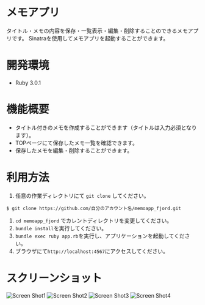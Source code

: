 # メモアプリ
タイトル・メモの内容を保存・一覧表示・編集・削除することのできるメモアプリです。
Sinatraを使用してメモアプリを起動することができます。

# 開発環境
* Ruby 3.0.1

# 機能概要
* タイトル付きのメモを作成することができます（タイトルは入力必須となります）。
* TOPページにて保存したメモ一覧を確認できます。
* 保存したメモを編集・削除することができます。

# 利用方法
1. 任意の作業ディレクトリにて `git clone` してください。
```
$ git clone https://github.com/自分のアカウント名/memoapp_fjord.git
```
1. `cd memoapp_fjord` でカレントディレクトリを変更してください。
1. `bundle install`を実行してください。
1. `bundle exec ruby app.rb`を実行し、アプリケーションを起動してください。
1. ブラウザにて`http://localhost:4567`にアクセスしてください。

# スクリーンショット
![Screen Shot1](https://user-images.githubusercontent.com/77523896/166419799-17b0a7ba-076d-4369-a4d6-a3d1c1b613cf.png)
![Screen Shot2](https://user-images.githubusercontent.com/77523896/166420623-8c68cf7d-1338-4bef-9b53-ca3d37370a51.png)
![Screen Shot3](https://user-images.githubusercontent.com/77523896/166422022-f71d929d-bb17-464e-b642-863f4833a38a.png)
![Screen Shot4](https://user-images.githubusercontent.com/77523896/166422154-3f8db650-f437-4aa0-b573-13c5debef2ed.png)


